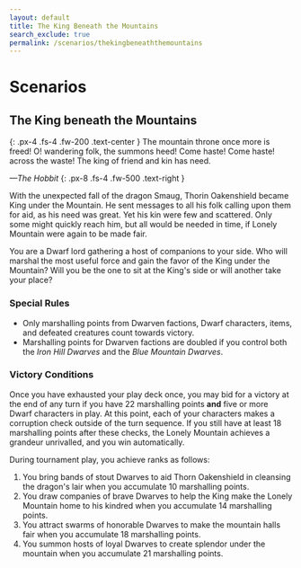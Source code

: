 ```yaml
---
layout: default
title: The King Beneath the Mountains
search_exclude: true
permalink: /scenarios/thekingbeneaththemountains
---
```


# Scenarios

## The King beneath the Mountains

{: .px-4 .fs-4 .fw-200 .text-center }
The mountain throne once more is freed!
O! wandering folk, the summons heed!
Come haste! Come haste! across the waste!
The king of friend and kin has need.

_—The Hobbit_
{: .px-8 .fs-4 .fw-500 .text-right }

With the unexpected fall of the dragon Smaug, Thorin Oakenshield became King under the Mountain. He sent messages to all his folk calling upon them for aid, as his need was great. Yet his kin were few and scattered. Only some might quickly reach him, but all would be needed in time, if Lonely Mountain were again to be made fair.

You are a Dwarf lord gathering a host of companions to your side. Who will marshal the most useful force and gain the favor of the King under the Mountain? Will you be the one to sit at the King's side or will another take your place?

### Special Rules
- Only marshalling points from Dwarven factions, Dwarf characters, items, and defeated creatures count towards victory.
- Marshalling points for Dwarven factions are doubled if you control both the _Iron Hill Dwarves_ and the _Blue Mountain Dwarves_.

### Victory Conditions

Once you have exhausted your play deck once, you may bid for a victory at the end of any turn if you have 22 marshalling points **and** five or more Dwarf characters in play. At this point, each of your characters makes a corruption check outside of the turn sequence. If you still have at least 18 marshalling points after these checks, the Lonely Mountain achieves a grandeur unrivalled, and you win automatically. 

During tournament play, you achieve ranks as follows: 
1. You bring bands of stout Dwarves to aid Thorn Oakenshield in cleansing the dragon's lair when you accumulate 10 marshalling points. 
2. You draw companies of brave Dwarves to help the King make the Lonely Mountain home to his kindred when you accumulate 14 marshalling points. 
3. You attract swarms of honorable Dwarves to make the mountain halls fair when you accumulate 18 marshalling points. 
4. You summon hosts of loyal Dwarves to create splendor under the mountain when you accumulate 21 marshalling points.

